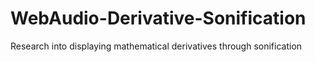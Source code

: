 # WebAudio-Derivative-Sonification
Research into displaying mathematical derivatives through sonification
